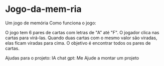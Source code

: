 # Jogo-da-mem-ria
Um jogo de memória
Como funciona o jogo:

O jogo tem 6 pares de cartas com letras de "A" até "F".
O jogador clica nas cartas para virá-las.
Quando duas cartas com o mesmo valor são viradas, elas ficam viradas para cima.
O objetivo é encontrar todos os pares de cartas.

Ajudas para o projeto:
IA chat gpt: Me Ajude a montar um projeto
